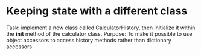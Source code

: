 # Keeping state with a different class

Task: implement a new class called CalculatorHistory, then initialize it within the __init__ method of the calculator class. 
Purpose: To make it possible to use object accessors to access history methods rather than dictionary accessors
